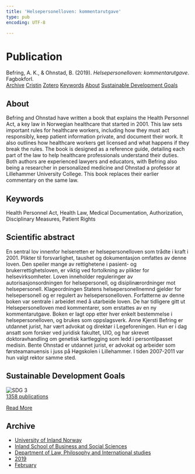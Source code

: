 ```yaml
---
title: 'Helsepersonelloven: kommentarutgave'
type: pub
encoding: UTF-8

---
```

<h1>Publication</h1>
<article id="csl-bib-container-VSBLMIT7" class="csl-bib-container">
  <div class="csl-bib-body"> <div class="csl-entry">Befring, A. K., &#38; Ohnstad, B. (2019). <i>Helsepersonelloven: kommentarutgave</i>. Fagbokforl.</div> </div>
  <div class="csl-bib-buttons">
    <a href="#taxonomy-article-VSBLMIT7" alt="archive" class="csl-bib-button">Archive</a>
    <a href="https://app.cristin.no/results/show.jsf?id=1674327" alt="Cristin" class="csl-bib-button">Cristin</a>
    <a href="http://zotero.org/groups/5881554/items/VSBLMIT7" alt="Zotero" class="csl-bib-button">Zotero</a>
    <a href="#keywords-article-VSBLMIT7" alt="keywords" class="csl-bib-button">Keywords</a>
    <a href="#about-article-VSBLMIT7" alt="about_pub" class="csl-bib-button">About</a>
    <a href="#sdg-article-VSBLMIT7" alt="sdg" class="csl-bib-button">Sustainable Development Goals</a>
  </div>
  <div id="csl-bib-meta-container-VSBLMIT7"></div>
</article>
<div id="csl-bib-meta-VSBLMIT7" class="csl-bib-meta">
  <article id="about-article-VSBLMIT7" class="about_pub-article">
    <h1>About</h1>
    Befring and Ohnstad have written a book that explains the Health Personnel Act, a key law in Norwegian healthcare that started in 2001. This law sets important rules for healthcare workers, including how they must act responsibly, keep patient information private, and document their work. It also outlines how healthcare workers get licensed and what happens if they break the rules. The book is designed as a reference guide, detailing each part of the law to help healthcare professionals understand their duties. Both authors are experienced lawyers and educators, with Befring also being a researcher in personalized medicine and Ohnstad a professor at Lillehammer University College. This book replaces their earlier commentary on the same law.
  </article>
  <article id="keywords-article-VSBLMIT7" class="keywords-article">
    <h1>Keywords</h1>
    Health Personnel Act, Health Law, Medical Documentation, Authorization, Disciplinary Measures, Patient Rights
  </article>
  <article id="abstract-article-VSBLMIT7" class="abstract-article">
    <h1>Scientific abstract</h1>
    En sentral lov innenfor helseretten er helsepersonelloven som trådte i kraft i 2001. Plikter til forsvarlighet, taushet og dokumentasjon omfattes av denne loven. Den speiler mange av rettighetene i pasient- og brukerrettighetsloven, er viktig ved fortolkning av plikter for helsevirksomheter. Loven inneholder reguleringer av autorisasjonsordningen for helsepersonell, og disiplinærordninger mot helsepersonell. Klageordningen Statens helsepersonellnemnd gjelder for helsepersonell og er regulert av helsepersonelloven. Forfatterne av denne boken var sentrale i arbeidet med å utarbeide loven. De har tidligere gitt ut Helsepersonelloven med kommentarer, som erstattes av en ny kommentarutgave. Boken er lagt opp etter hver enkelt bestemmelse i helsepersonelloven, og brukes som oppslagsverk. Anne Kjersti Befring er utdannet jurist, har vært advokat og direktør i Legeforeningen. Hun er i dag ansatt som forsker ved juridisk fakultet, UIO, og har skrevet doktoravhandling om genetisk kartlegging som ledd i persontilpasset medisin. Bente Ohnstad er utdannet jurist, er advokat og arbeider som førsteamanuensis i juss på Høgskolen i Lillehammer. I tiden 2007-2011 var hun valgt rektor samme sted.
  </article>
  <article id="sdg-article-VSBLMIT7" class="sdg-article">
    <h1>Sustainable Development Goals</h1>
    <div class="sdg-container"><div id="sdg3" class="sdg">
        <img src="{{< params subfolder >}}images/sdg/sdg03_en.png" class="image" alt="SDG 3">
        <div class="sdg-overlay">
          <a href="/en/archive/?key=?sdg=3#archive" class="sdg-publication-count"><span>1358</span> publications</a>
          <p><a href="https://sdgs.un.org/goals/goal3" class="sdg-read-more">Read More</a></p>
        </div>
      </div></div>
  </article>
  <article id="taxonomy-article-VSBLMIT7" class="taxonomy-article">
    <h1>Archive</h1>
    <ul>
      <li>
        <a href="/en/archive/?key=3DCRN523">University of Inland Norway</a>
      </li>
      <li>
        <a href="/en/archive/?key=DU8Q9LN9">Inland School of Business and Social Sciences</a>
      </li>
      <li>
        <a href="/en/archive/?key=ITYAG68H">Department of Law, Philosophy and International studies</a>
      </li>
      <li>
        <a href="/en/archive/?key=R9ZTQLVS">2019</a>
      </li>
      <li>
        <a href="/en/archive/?key=X3GTHB9Q">February</a>
      </li>
    </ul>
  </article>
</div>
